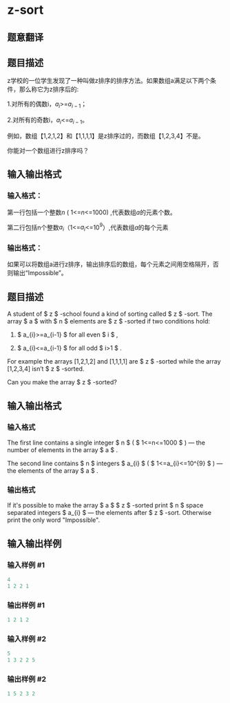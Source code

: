 # z-sort

## 题意翻译

## 题目描述

z学校的一位学生发现了一种叫做z排序的排序方法。如果数组a满足以下两个条件，那么称它为z排序后的:

1.对所有的偶数i，$a_i$>=$a_{i-1}$；

2.对所有的奇数i，$a_i$<=$a_{i-1}$。

例如，数组【1,2,1,2】和【1,1,1,1】是z排序过的，而数组【1,2,3,4】不是。

你能对一个数组进行z排序吗？

## 输入输出格式

### 输入格式：

第一行包括一个整数$n$ ( 1<=$n$<=1000) ,代表数组$a$的元素个数。

第二行包括n个整数$a_i$（1<=$a_i$<=10$^9$）,代表数组$a$的每个元素

### 输出格式：

如果可以将数组a进行z排序，输出排序后的数组，每个元素之间用空格隔开，否则输出“Impossible”。

## 题目描述

A student of $ z $ -school found a kind of sorting called $ z $ -sort. The array $ a $ with $ n $ elements are $ z $ -sorted if two conditions hold:

1. $ a_{i}>=a_{i-1} $ for all even $ i $ ,

2. $ a_{i}<=a_{i-1} $ for all odd $ i&gt;1 $ .

For example the arrays \[1,2,1,2\] and \[1,1,1,1\] are $ z $ -sorted while the array \[1,2,3,4\] isn’t $ z $ -sorted.

Can you make the array $ z $ -sorted?

## 输入输出格式

### 输入格式

The first line contains a single integer $ n $ ( $ 1<=n<=1000 $ ) — the number of elements in the array $ a $ .

The second line contains $ n $ integers $ a_{i} $ ( $ 1<=a_{i}<=10^{9} $ ) — the elements of the array $ a $ .

### 输出格式

If it's possible to make the array $ a $ $ z $ -sorted print $ n $ space separated integers $ a_{i} $ — the elements after $ z $ -sort. Otherwise print the only word "Impossible".

## 输入输出样例

### 输入样例 #1

```cpp
4
1 2 2 1

```
### 输出样例 #1

```cpp
1 2 1 2

```
### 输入样例 #2

```cpp
5
1 3 2 2 5

```
### 输出样例 #2

```cpp
1 5 2 3 2

```
